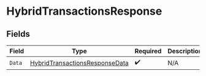 # HybridTransactionsResponse


## Fields

| Field                                                                                       | Type                                                                                        | Required                                                                                    | Description                                                                                 |
| ------------------------------------------------------------------------------------------- | ------------------------------------------------------------------------------------------- | ------------------------------------------------------------------------------------------- | ------------------------------------------------------------------------------------------- |
| `Data`                                                                                      | [HybridTransactionsResponseData](../../Models/Components/HybridTransactionsResponseData.md) | :heavy_check_mark:                                                                          | N/A                                                                                         |